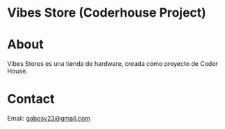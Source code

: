 # Vibes Store (Coderhouse Project)

# About
Vibes Stores es una tienda de hardware, creada como proyecto de Coder House.


# Contact
Email: gabosv23@gmail.com
